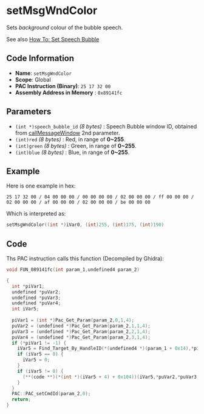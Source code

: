 # setMsgWndColor

Sets *background* colour of the bubble speech.

See also [How To: Set Speech Bubble](./guide/how-to-set-speech-bubble.md)

## Code Information

- **Name**: `setMsgWndColor`
- **Scope**: Global
- **PAC Instruction (Binary)**: `25 17 32 00`
- **Assembly Address in Memory** : `0x89141fc`

## Parameters

- `(int *)speech_bubble_id` *(8 bytes)* : Speech Bubble window ID, obtained from [callMessageWindow](./callmessagewindow.md) 2nd parameter.
- `(int)red` *(8 bytes)* : Red, in range of **0~255**.
- `(int)green` *(8 bytes)* : Green, in range of **0~255**.
- `(int)blue` *(8 bytes)* : Blue, in range of **0~255**.

## Example

Here is one example in hex:

```25 17 32 00 / 04 00 00 00 / 00 00 00 00 / 02 00 00 00 / ff 00 00 00 / 02 00 00 00 / af 00 00 00 / 02 00 00 00 / be 00 00 00```

Which is interpreted as:

```c
setMsgWndColor((int *)iVar0, (int)255, (int)175, (int)190)
```

## Code

Ths PAC instruction calls this function (Decompiled by Ghidra):

```c
void FUN_089141fc(int param_1,undefined4 param_2)

{
  int *piVar1;
  undefined *puVar2;
  undefined *puVar3;
  undefined *puVar4;
  int iVar5;
  
  piVar1 = (int *)Pac_Get_Param(param_2,0,1,4);
  puVar2 = (undefined *)Pac_Get_Param(param_2,1,1,4);
  puVar3 = (undefined *)Pac_Get_Param(param_2,2,1,4);
  puVar4 = (undefined *)Pac_Get_Param(param_2,3,1,4);
  if (*piVar1 != -1) {
    iVar5 = Find_Target_By_HandleID(*(undefined4 *)(param_1 + 0x14),*piVar1,1);
    if (iVar5 == 0) {
      iVar5 = 0;
    }
    if (iVar5 != 0) {
      (**(code **)(*(int *)(iVar5 + 4) + 0x104))(iVar5,*puVar2,*puVar3,*puVar4);
    }
  }
  PAC::PAC_setCmdId(param_2,0);
  return;
}
```

